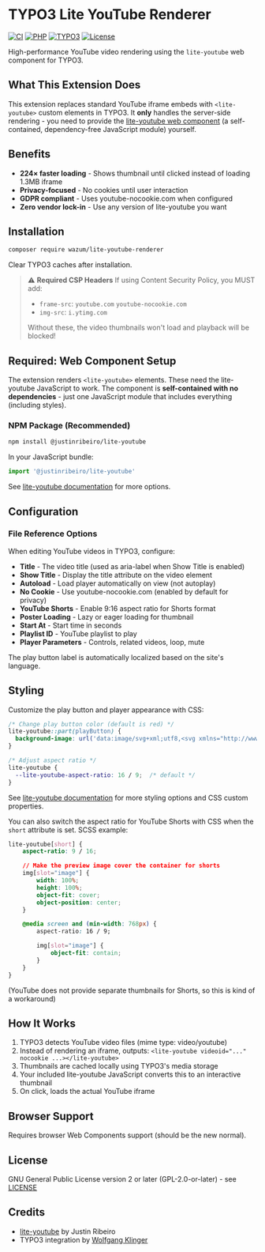 # TYPO3 Lite YouTube Renderer

[![CI](https://github.com/wazum/lite-youtube/actions/workflows/ci.yml/badge.svg)](https://github.com/wazum/lite-youtube/actions/workflows/ci.yml)
[![PHP](https://img.shields.io/badge/PHP-8.2%20|%208.3-blue.svg)](https://www.php.net/)
[![TYPO3](https://img.shields.io/badge/TYPO3-12.4%20|%2013.4-orange.svg)](https://typo3.org/)
[![License](https://img.shields.io/badge/License-GPL%20v2-blue.svg)](LICENSE)

High-performance YouTube video rendering using the `lite-youtube` web component for TYPO3.

## What This Extension Does

This extension replaces standard YouTube iframe embeds with `<lite-youtube>` custom elements in TYPO3. It **only** handles the server-side rendering - you need to provide the [lite-youtube web component](https://github.com/justinribeiro/lite-youtube) (a self-contained, dependency-free JavaScript module) yourself.

## Benefits

- **224× faster loading** - Shows thumbnail until clicked instead of loading 1.3MB iframe
- **Privacy-focused** - No cookies until user interaction
- **GDPR compliant** - Uses youtube-nocookie.com when configured
- **Zero vendor lock-in** - Use any version of lite-youtube you want

## Installation

```bash
composer require wazum/lite-youtube-renderer
```

Clear TYPO3 caches after installation.

> ⚠️ **Required CSP Headers**
> If using Content Security Policy, you MUST add:
> - `frame-src`: `youtube.com` `youtube-nocookie.com`
> - `img-src`: `i.ytimg.com`
>
> Without these, the video thumbnails won't load and playback will be blocked!

## Required: Web Component Setup

The extension renders `<lite-youtube>` elements. These need the lite-youtube JavaScript to work. The component is **self-contained with no dependencies** - just one JavaScript module that includes everything (including styles).

### NPM Package (Recommended)

```bash
npm install @justinribeiro/lite-youtube
```

In your JavaScript bundle:
```javascript
import '@justinribeiro/lite-youtube'
```

See [lite-youtube documentation](https://github.com/justinribeiro/lite-youtube) for more options.

## Configuration

### File Reference Options

When editing YouTube videos in TYPO3, configure:

- **Title** - The video title (used as aria-label when Show Title is enabled)
- **Show Title** - Display the title attribute on the video element
- **Autoload** - Load player automatically on view (not autoplay)
- **No Cookie** - Use youtube-nocookie.com (enabled by default for privacy)
- **YouTube Shorts** - Enable 9:16 aspect ratio for Shorts format
- **Poster Loading** - Lazy or eager loading for thumbnail
- **Start At** - Start time in seconds
- **Playlist ID** - YouTube playlist to play
- **Player Parameters** - Controls, related videos, loop, mute

The play button label is automatically localized based on the site's language.

## Styling

Customize the play button and player appearance with CSS:

```css
/* Change play button color (default is red) */
lite-youtube::part(playButton) {
  background-image: url('data:image/svg+xml;utf8,<svg xmlns="http://www.w3.org/2000/svg" viewBox="0 0 68 48"><path d="M66.52 7.74c-.78-2.93-2.49-5.41-5.42-6.19C55.79.13 34 0 34 0S12.21.13 6.9 1.55c-2.93.78-4.63 3.26-5.42 6.19C.06 13.05 0 24 0 24s.06 10.95 1.48 16.26c.78 2.93 2.49 5.41 5.42 6.19C12.21 47.87 34 48 34 48s21.79-.13 27.1-1.55c2.93-.78 4.64-3.26 5.42-6.19C67.94 34.95 68 24 68 24s-.06-10.95-1.48-16.26z" fill="%2305aa5a"/><path d="M45 24 27 14v20" fill="white"/></svg>');
}

/* Adjust aspect ratio */
lite-youtube {
  --lite-youtube-aspect-ratio: 16 / 9;  /* default */
}
```

See [lite-youtube documentation](https://github.com/justinribeiro/lite-youtube#styling) for more styling options and CSS custom properties.

You can also switch the aspect ratio for YouTube Shorts with CSS when the `short` attribute is set. SCSS example:

```css
lite-youtube[short] {
    aspect-ratio: 9 / 16;

    // Make the preview image cover the container for shorts
    img[slot="image"] {
        width: 100%;
        height: 100%;
        object-fit: cover;
        object-position: center;
    }

    @media screen and (min-width: 768px) {
        aspect-ratio: 16 / 9;

        img[slot="image"] {
            object-fit: contain;
        }
    }
}
```

(YouTube does not provide separate thumbnails for Shorts, so this is kind of a workaround)

## How It Works

1. TYPO3 detects YouTube video files (mime type: video/youtube)
2. Instead of rendering an iframe, outputs: `<lite-youtube videoid="..." nocookie ...></lite-youtube>`
3. Thumbnails are cached locally using TYPO3's media storage
4. Your included lite-youtube JavaScript converts this to an interactive thumbnail
5. On click, loads the actual YouTube iframe

## Browser Support

Requires browser Web Components support (should be the new normal).

## License

GNU General Public License version 2 or later (GPL-2.0-or-later) - see [LICENSE](LICENSE)

## Credits

- [lite-youtube](https://github.com/justinribeiro/lite-youtube) by Justin Ribeiro
- TYPO3 integration by [Wolfgang Klinger](https://wolfgang-klinger.dev)
